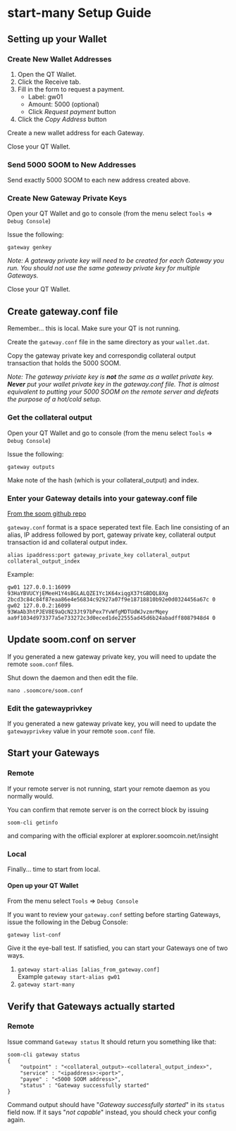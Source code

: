 # start-many Setup Guide

## Setting up your Wallet

### Create New Wallet Addresses

1. Open the QT Wallet.
2. Click the Receive tab.
3. Fill in the form to request a payment.
    * Label: gw01
    * Amount: 5000 (optional)
    * Click *Request payment* button
5. Click the *Copy Address* button

Create a new wallet address for each Gateway.

Close your QT Wallet.

### Send 5000 SOOM to New Addresses

Send exactly 5000 SOOM to each new address created above.

### Create New Gateway Private Keys

Open your QT Wallet and go to console (from the menu select `Tools` => `Debug Console`)

Issue the following:

```gateway genkey```

*Note: A gateway private key will need to be created for each Gateway you run. You should not use the same gateway private key for multiple Gateways.*

Close your QT Wallet.

## <a name="gatewayconf"></a>Create gateway.conf file

Remember... this is local. Make sure your QT is not running.

Create the `gateway.conf` file in the same directory as your `wallet.dat`.

Copy the gateway private key and correspondig collateral output transaction that holds the 5000 SOOM.

*Note: The gateway priviate key is **not** the same as a wallet private key. **Never** put your wallet private key in the gateway.conf file. That is almost equivalent to putting your 5000 SOOM on the remote server and defeats the purpose of a hot/cold setup.*

### Get the collateral output

Open your QT Wallet and go to console (from the menu select `Tools` => `Debug Console`)

Issue the following:

```gateway outputs```

Make note of the hash (which is your collateral_output) and index.

### Enter your Gateway details into your gateway.conf file
[From the soom github repo](https://github.com/soom-4th-blockchain/soom-core/blob/master/doc/gateway_conf.md)

`gateway.conf` format is a space seperated text file. Each line consisting of an alias, IP address followed by port, gateway private key, collateral output transaction id and collateral output index.

```
alias ipaddress:port gateway_private_key collateral_output collateral_output_index
```

Example:

```
gw01 127.0.0.1:16099 93HaYBVUCYjEMeeH1Y4sBGLALQZE1Yc1K64xiqgX37tGBDQL8Xg 2bcd3c84c84f87eaa86e4e56834c92927a07f9e18718810b92e0d0324456a67c 0
gw02 127.0.0.2:16099 93WaAb3htPJEV8E9aQcN23Jt97bPex7YvWfgMDTUdWJvzmrMqey aa9f1034d973377a5e733272c3d0eced1de22555ad45d6b24abadff8087948d4 0
```

## Update soom.conf on server

If you generated a new gateway private key, you will need to update the remote `soom.conf` files.

Shut down the daemon and then edit the file.

```nano .soomcore/soom.conf```

### Edit the gatewayprivkey
If you generated a new gateway private key, you will need to update the `gatewayprivkey` value in your remote `soom.conf` file.

## Start your Gateways

### Remote

If your remote server is not running, start your remote daemon as you normally would. 

You can confirm that remote server is on the correct block by issuing

```soom-cli getinfo```

and comparing with the official explorer at explorer.soomcoin.net/insight

### Local

Finally... time to start from local.

#### Open up your QT Wallet

From the menu select `Tools` => `Debug Console`

If you want to review your `gateway.conf` setting before starting Gateways, issue the following in the Debug Console:

```gateway list-conf```

Give it the eye-ball test. If satisfied, you can start your Gateways one of two ways.

1. `gateway start-alias [alias_from_gateway.conf]`  
Example ```gateway start-alias gw01```
2. `gateway start-many`

## Verify that Gateways actually started

### Remote

Issue command `Gateway status`
It should return you something like that:
```
soom-cli gateway status
{
    "outpoint" : "<collateral_output>-<collateral_output_index>",
    "service" : "<ipaddress>:<port>",
    "payee" : "<5000 SOOM address>",
    "status" : "Gateway successfully started"
}
```
Command output should have "_Gateway successfully started_" in its `status` field now. If it says "_not capable_" instead, you should check your config again.

